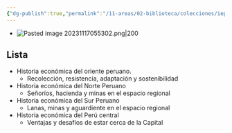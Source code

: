 ```yaml
---
{"dg-publish":true,"permalink":"/11-areas/02-biblioteca/colecciones/iep-historias-economicas-regionales/","noteIcon":""}
---
```



- ![Pasted image 20231117055302.png|200](/img/user/11%20%C3%81reas%20%E2%9A%99/02%20Biblioteca/%F0%9F%92%BE%20Adjuntos/Pasted%20image%2020231117055302.png)
## Lista
- Historia económica del oriente peruano.
	- Recolección, resistencia, adaptación y sostenibilidad
- Historia económica del Norte Peruano
	- Señoríos, hacienda y minas en el espacio regional
- Historia económica del Sur Peruano
	- Lanas, minas y aguardiente en el espacio regional
- Historia económica del Perú central
	- Ventajas y desafíos de estar cerca de la Capital
